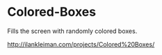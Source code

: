 # Colored-Boxes
Fills the screen with randomly colored boxes. 


http://ilankleiman.com/projects/Colored%20Boxes/
